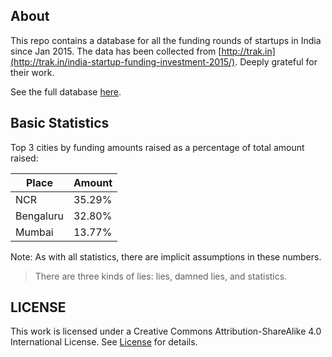 
About
------
This repo contains a database for all the funding rounds of startups in India since Jan 2015. The data has been collected from [http://trak.in](http://trak.in/india-startup-funding-investment-2015/). Deeply grateful for their work.

See the full database [here](https://github.com/ducky427/india_funding_rounds/blob/master/funding.csv).

Basic Statistics
-----------------

Top 3 cities by funding amounts raised as a percentage of total amount raised:

| Place      | Amount |
| --------- | ------ |
| NCR       | 35.29% |
| Bengaluru | 32.80% |
| Mumbai    | 13.77% |

Note: As with all statistics, there are implicit assumptions in these numbers.

> There are three kinds of lies: lies, damned lies, and statistics.

LICENSE
--------

This work is licensed under a Creative Commons Attribution-ShareAlike 4.0 International License. See [License](https://github.com/ducky427/india_funding_rounds/blob/master/LICENSE) for details.
